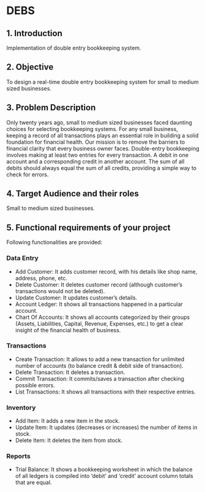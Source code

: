 # DEBS

## 1.	Introduction
Implementation of double entry bookkeeping system. 

## 2.	Objective
To design a real-time double entry bookkeeping system for small to medium sized businesses.

## 3.	Problem Description
Only twenty years ago, small to medium sized businesses faced daunting choices for selecting bookkeeping systems. For any small business, keeping a record of all transactions plays an essential role in building a solid foundation for financial health.
Our mission is to remove the barriers to financial clarity that every business owner faces.
Double-entry bookkeeping involves making at least two entries for every transaction. A debit in one account and a corresponding credit in another account. The sum of all debits should always equal the sum of all credits, providing a simple way to check for errors.

## 4.	Target Audience and their roles
Small to medium sized businesses.

## 5.	Functional requirements of your project
Following functionalities are provided:

### Data Entry
-	Add Customer: It adds customer record, with his details like shop name, address, phone, etc.
-	Delete Customer: It deletes customer record (although customer’s transactions would not be deleted).
-	Update Customer: It updates customer’s details.
-	Account Ledger: It shows all transactions happened in a particular account.
-	Chart Of Accounts: It shows all accounts categorized by their groups (Assets, Liabilities, Capital, Revenue, Expenses, etc.) to get a clear insight of the financial health of business.

### Transactions
-	Create Transaction: It allows to add a new transaction for unlimited number of accounts (to balance credit & debit side of transaction).
-	Delete Transaction: It deletes a transaction.
-	Commit Transaction: It commits/saves a transaction after checking possible errors.
-	List Transactions: It shows all transactions with their respective entries.

### Inventory
-	Add Item: It adds a new item in the stock.
-	Update Item: It updates (decreases or increases) the number of items in stock.
-	Delete Item: It deletes the item from stock.

### Reports
-	Trial Balance: It shows a bookkeeping worksheet in which the balance of all ledgers is compiled into ‘debit’ and ‘credit’ account column totals that are equal.
